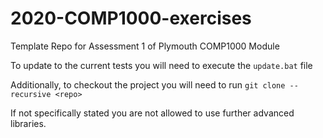 # 2020-COMP1000-exercises
Template Repo for Assessment 1 of Plymouth COMP1000 Module

To update to the current tests you will need to execute the `update.bat` file

Additionally, to checkout the project you will need to run `git clone --recursive <repo>`

If not specifically stated you are not allowed to use further advanced libraries.

